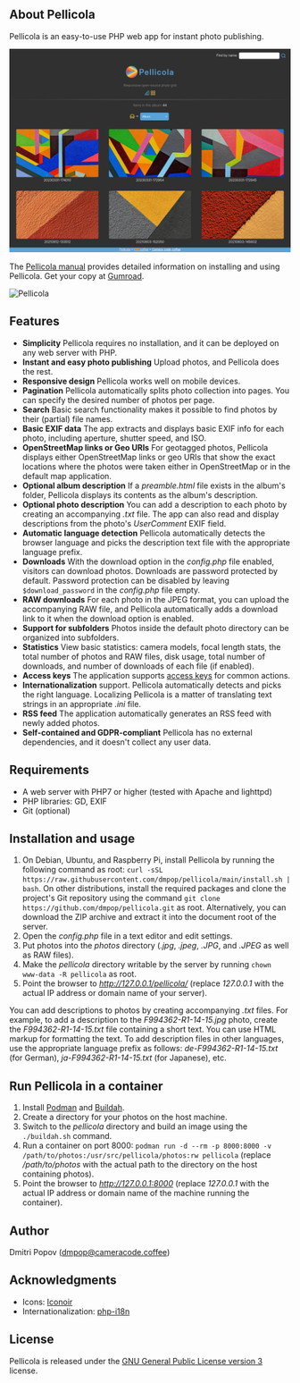 ## About Pellicola

Pellicola is an easy-to-use PHP web app for instant photo publishing.

<img src="pellicola.jpg" alt="Pellicola">

The [Pellicola manual](https://dmpop.gumroad.com/l/pellicola-manual) provides detailed information on installing and using Pellicola. Get your copy at [Gumroad](https://dmpop.gumroad.com/l/pellicola-manual).

<img src="https://cameracode.coffee/uploads/pellicola-manual.png" title="Pellicola" width="300"/>

## Features

- **Simplicity** Pellicola requires no installation, and it can be deployed on any web server with PHP.
- **Instant and easy photo publishing** Upload photos, and Pellicola does the rest.
- **Responsive design** Pellicola works well on mobile devices.
- **Pagination** Pellicola automatically splits photo collection into pages. You can specify the desired number of photos per page.
- **Search** Basic search functionality makes it possible to find photos by their (partial) file names.
- **Basic EXIF data** The app extracts and displays basic EXIF info for each photo, including aperture, shutter speed, and ISO.
- **OpenStreetMap links or Geo URIs** For geotagged photos, Pellicola displays either OpenStreetMap links or geo URIs that show the exact locations where the photos were taken either in OpenStreetMap or in the default map application.
- **Optional album description** If a _preamble.html_ file exists in the album's folder, Pellicola displays its contents as the album's description.
- **Optional photo description** You can add a description to each photo by creating an accompanying _.txt_ file. The app can also read and display descriptions from the photo's _UserComment_ EXIF field.
- **Automatic language detection** Pellicola automatically detects the browser language and picks the description text file with the appropriate language prefix.
- **Downloads** With the download option in the _config.php_ file enabled, visitors can download photos. Downloads are password protected by default. Password protection can be disabled by leaving `$download_password` in the _config.php_ file empty.
- **RAW downloads** For each photo in the JPEG format, you can upload the accompanying RAW file, and Pellicola automatically adds a download link to it when the download option is enabled.
- **Support for subfolders** Photos inside the default photo directory can be organized into subfolders.
- **Statistics** View basic statistics: camera models, focal length stats, the total number of photos and RAW files, disk usage, total number of downloads, and number of downloads of each file (if enabled).
- **Access keys** The application supports [access keys](https://developer.mozilla.org/en-US/docs/Web/HTML/Global_attributes/accesskey) for common actions.
- **Internationalization** support. Pellicola automatically detects and picks the right language. Localizing Pellicola is a matter of translating text strings in an appropriate _.ini_ file.
- **RSS feed** The application automatically generates an RSS feed with newly added photos.
- **Self-contained and GDPR-compliant** Pellicola has no external dependencies, and it doesn't collect any user data.

## Requirements

* A web server with PHP7 or higher (tested with Apache and lighttpd)
* PHP libraries: GD, EXIF
* Git (optional)

## Installation and usage

1. On Debian, Ubuntu, and Raspberry Pi, install Pellicola by running the following command as root: `curl -sSL https://raw.githubusercontent.com/dmpop/pellicola/main/install.sh | bash`. On other distributions, install the required packages and clone the project's Git repository using the command `git clone https://github.com/dmpop/pellicola.git` as root. Alternatively, you can download the ZIP archive and extract it into the document root of the server.
2. Open the *config.php* file in a text editor and edit settings.
3. Put photos into the *photos* directory (_.jpg_, _.jpeg_, _.JPG_, and _.JPEG_ as well as RAW files).
4. Make the _pellicola_ directory writable by the server by running `chown www-data -R pellicola` as root.
5. Point the browser to _http://127.0.0.1/pellicola/_ (replace _127.0.0.1_ with the actual IP address or domain name of your server).

You can add descriptions to photos by creating accompanying _.txt_ files. For example, to add a description to the _F994362-R1-14-15.jpg_ photo, create the _F994362-R1-14-15.txt_ file containing a short text. You can use HTML markup for formatting the text. To add description files in other languages, use the appropriate language prefix as follows: _de-F994362-R1-14-15.txt_ (for German), _ja-F994362-R1-14-15.txt_ (for Japanese), etc.

## Run Pellicola in a container

1. Install [Podman](https://podman.io) and [Buildah](https://buildah.io).
2. Create a directory for your photos on the host machine.
3. Switch to the _pellicola_ directory and build an image using the `./buildah.sh` command.
4. Run a container on port 8000: `podman run -d --rm -p 8000:8000 -v /path/to/photos:/usr/src/pellicola/photos:rw pellicola` (replace _/path/to/photos_ with the actual path to the directory on the host containing photos).
5. Point the browser to _http://127.0.0.1:8000_ (replace _127.0.0.1_ with the actual IP address or domain name of the machine running the container).

## Author

Dmitri Popov ([dmpop@cameracode.coffee](mailto:dmpop@cameracode.coffee))

## Acknowledgments

- Icons: [Iconoir](https://iconoir.com/)
- Internationalization: [php-i18n](https://github.com/Philipp15b/php-i18n)

## License

Pellicola is released under the [GNU General Public License version 3](http://www.gnu.org/licenses/gpl-3.0.en.html) license.
